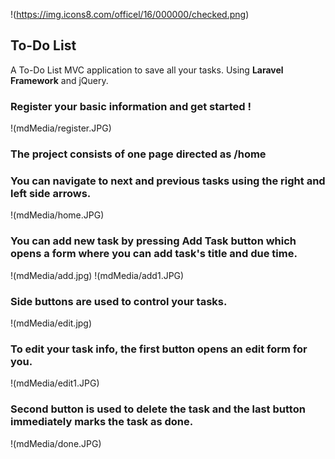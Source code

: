 !(https://img.icons8.com/officel/16/000000/checked.png)
## To-Do List

A To-Do List MVC application to save all your tasks.
Using **Laravel Framework** and jQuery.

### Register your basic information and get started !
!(mdMedia/register.JPG)

### The project consists of one page directed as /home
### You can navigate to next and previous tasks using the right and left side arrows.
!(mdMedia/home.JPG)

### You can add new task by pressing Add Task button which opens a form where you can add task's title and due time.
!(mdMedia/add.jpg) !(mdMedia/add1.JPG)

### Side buttons are used to control your tasks.
!(mdMedia/edit.jpg)

### To edit your task info, the first button opens an edit form for you.
!(mdMedia/edit1.JPG)

### Second button is used to delete the task and the last button immediately marks the task as done.
!(mdMedia/done.JPG)
